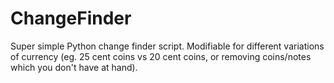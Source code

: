 # ChangeFinder
Super simple Python change finder script. Modifiable for different variations of currency (eg. 25 cent coins vs 20 cent coins, or removing coins/notes which you don't have at hand).

